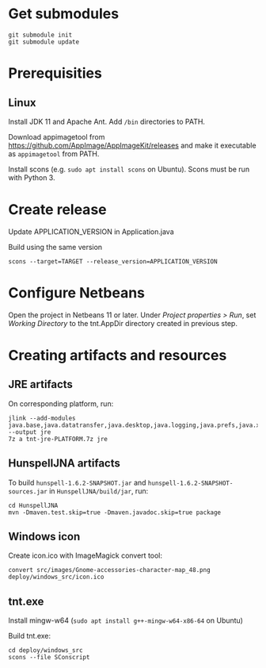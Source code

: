 # Get submodules

	git submodule init
	git submodule update

# Prerequisities

## Linux

Install JDK 11 and Apache Ant. Add ```/bin``` directories to PATH.

Download appimagetool from https://github.com/AppImage/AppImageKit/releases and make it executable as ```appimagetool``` from PATH.

Install scons (e.g. ```sudo apt install scons``` on Ubuntu). Scons must be run with Python 3.

# Create release

Update APPLICATION_VERSION in Application.java

Build using the same version

	scons --target=TARGET --release_version=APPLICATION_VERSION

# Configure Netbeans

Open the project in Netbeans 11 or later. Under *Project properties > Run*, set *Working Directory* to the tnt.AppDir directory created in previous step.

# Creating artifacts and resources

## JRE artifacts

On corresponding platform, run:

	jlink --add-modules java.base,java.datatransfer,java.desktop,java.logging,java.prefs,java.xml,java.sql --output jre
	7z a tnt-jre-PLATFORM.7z jre

## HunspellJNA artifacts

To build ```hunspell-1.6.2-SNAPSHOT.jar``` and ```hunspell-1.6.2-SNAPSHOT-sources.jar``` in ```HunspellJNA/build/jar```, run:

	cd HunspellJNA
	mvn -Dmaven.test.skip=true -Dmaven.javadoc.skip=true package

## Windows icon

Create icon.ico with ImageMagick convert tool:

	convert src/images/Gnome-accessories-character-map_48.png deploy/windows_src/icon.ico

## tnt.exe

Install mingw-w64 (```sudo apt install g++-mingw-w64-x86-64``` on Ubuntu)

Build tnt.exe:

	cd deploy/windows_src
	scons --file SConscript
